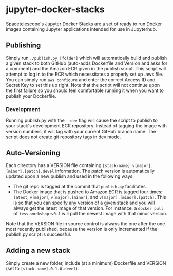 # jupyter-docker-stacks
Spacetelescope's Jupyter Docker Stacks are a set of ready to run Docker images containing Jupyter applications intended for use in Jupyterhub.

## Publishing
Simply run `./publish.py [folder]` which will automatically build and publish a given stack to both GitHub (auto-adds Dockerfile and Version and asks for a comment) and the Amazon ECR given in the publish script. This script will attempt to log in to the ECR which necessitates a properly set up .aws file. You can simply run `aws configure` and enter the correct Access ID and Secret Key to set this up right. Note that the script will not continue upon the first failure so you should feel comfortable running it when you want to publish your Dockerfile.

### Development
Running publish.py with the `--dev` flag will cause the script to publish to your stack's development ECR repository.  Instead of tagging the image with version numbers, it will tag with your current GitHub branch name.  The script does not create git repository tags in dev mode.

## Auto-Versioning
Each directory has a VERSION file containing `[stack-name].v[major].[minor].[patch].devel` information. The patch version is automatically updated upon a new publish and used in the following ways:
 * The git repo is tagged at the commit that `publish.py` facilitates.
 * The Docker image that is pushed to Amazon ECR is tagged four times: `latest`, `v[major]`, `v[major].[minor]`, and `v[major].[minor].[patch]`. This is so that you can specify any version of a given stack and you will always get the latest image of that version. For instance, a `docker pull` of `tess-workshop:v0.1` will pull the newest image with that minor version.

Note that the VERSION file in source control is always the one after the one most recently published, because the version is only incremented if the publish.py script is successful.

## Adding a new stack
Simply create a new folder, include (at a minimum) Dockerfile and VERSION (set to `[stack-name].0.1.0.devel`).
